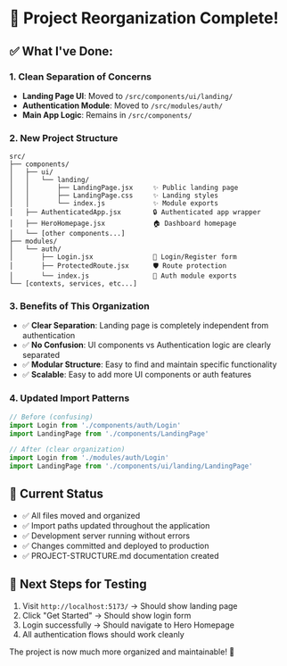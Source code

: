 # 🎯 **Project Reorganization Complete!**

## ✅ **What I've Done:**

### **1. Clean Separation of Concerns**
- **Landing Page UI**: Moved to `/src/components/ui/landing/`
- **Authentication Module**: Moved to `/src/modules/auth/`
- **Main App Logic**: Remains in `/src/components/`

### **2. New Project Structure**
```
src/
├── components/
│   ├── ui/
│   │   └── landing/
│   │       ├── LandingPage.jsx     ✨ Public landing page
│   │       ├── LandingPage.css     ✨ Landing styles
│   │       └── index.js            ✨ Module exports
│   ├── AuthenticatedApp.jsx        🔒 Authenticated app wrapper
│   ├── HeroHomepage.jsx            🏠 Dashboard homepage
│   └── [other components...]
├── modules/
│   └── auth/
│       ├── Login.jsx               🔐 Login/Register form
│       ├── ProtectedRoute.jsx      🛡️ Route protection
│       └── index.js                🔐 Auth module exports
└── [contexts, services, etc...]
```

### **3. Benefits of This Organization**
- ✅ **Clear Separation**: Landing page is completely independent from authentication
- ✅ **No Confusion**: UI components vs Authentication logic are clearly separated  
- ✅ **Modular Structure**: Easy to find and maintain specific functionality
- ✅ **Scalable**: Easy to add more UI components or auth features

### **4. Updated Import Patterns**
```javascript
// Before (confusing)
import Login from './components/auth/Login'
import LandingPage from './components/LandingPage'

// After (clear organization)
import Login from './modules/auth/Login'
import LandingPage from './components/ui/landing/LandingPage'
```

## 🚀 **Current Status**
- ✅ All files moved and organized
- ✅ Import paths updated throughout the application  
- ✅ Development server running without errors
- ✅ Changes committed and deployed to production
- ✅ PROJECT-STRUCTURE.md documentation created

## 🎯 **Next Steps for Testing**
1. Visit `http://localhost:5173/` → Should show landing page
2. Click "Get Started" → Should show login form
3. Login successfully → Should navigate to Hero Homepage  
4. All authentication flows should work cleanly

The project is now much more organized and maintainable! 🎉